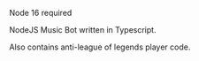 Node 16 required

NodeJS Music Bot written in Typescript.

Also contains anti-league of legends player code.
